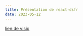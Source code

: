 ```yaml
---
title: Présentation de react-dsfr
date: 2023-05-12
---
```

[lien de visio](https://webinaire.numerique.gouv.fr//meeting/signin/362/creator/369/hash/84c9902a44b481830388d5d69c808eb669da0a5b)